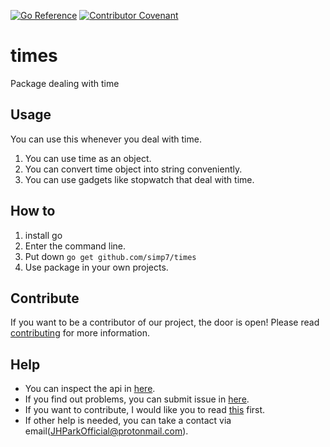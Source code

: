 [![Go Reference](https://pkg.go.dev/badge/github.com/simp7/times.svg)](https://pkg.go.dev/github.com/simp7/times)
[![Contributor Covenant](https://img.shields.io/badge/Contributor%20Covenant-v2.0%20adopted-ff69b4.svg)](code_of_conduct.md)
# times
Package dealing with time

## Usage
You can use this whenever you deal with time.
1. You can use time as an object.
2. You can convert time object into string conveniently.
3. You can use gadgets like stopwatch that deal with time.

## How to
1. install go
2. Enter the command line.
3. Put down `go get github.com/simp7/times`
4. Use package in your own projects.

## Contribute
If you want to be a contributor of our project, the door is open!
Please read [contributing](.github/CONTRIBUTING.md) for more information.

## Help
- You can inspect the api in [here](https://pkg.go.dev/github.com/simp7/times).
- If you find out problems, you can submit issue in [here](https://github.com/simp7/times/issues).
- If you want to contribute, I would like you to read [this](.github/CONTRIBUTING.md) first.
- If other help is needed, you can take a contact via email(JHParkOfficial@protonmail.com).